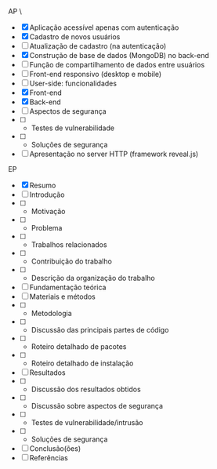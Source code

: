 AP \
- [x] Aplicação acessível apenas com autenticação 
- [x] Cadastro de novos usuários 
- [ ] Atualização de cadastro (na autenticação) 
- [x] Construção de base de dados (MongoDB) no back-end 
- [ ] Função de compartilhamento de dados entre usuários 
- [ ] Front-end responsivo (desktop e mobile) 
- [ ] User-side: funcionalidades 
- [x] Front-end 
- [x] Back-end 
- [ ] Aspectos de segurança 
- [ ]  - Testes de vulnerabilidade 
- [ ]  - Soluções de segurança 
- [ ] Apresentação no server HTTP (framework reveal.js) 

EP
- [x] Resumo
- [ ] Introdução                                        
- [ ]  - Motivação
- [ ]  - Problema
- [ ]  - Trabalhos relacionados
- [ ]  - Contribuição do trabalho
- [ ]  - Descrição da organização do trabalho
- [ ] Fundamentação teórica
- [ ] Materiais e métodos
- [ ]  - Metodologia
- [ ]  - Discussão das principais partes de código
- [ ]  - Roteiro detalhado de pacotes
- [ ]  - Roteiro detalhado de instalação
- [ ] Resultados
- [ ]  - Discussão dos resultados obtidos
- [ ]  - Discussão sobre aspectos de segurança
- [ ]    - Testes de vulnerabilidade/intrusão
- [ ]    - Soluções de segurança
- [ ] Conclusão(ões)
- [ ] Referências
